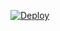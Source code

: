 [![Deploy](https://www.herokucdn.com/deploy/button.svg)](https://dashboard.heroku.com/new?template=https://github.comkristy-offl/Mirror-Magneto/tree/main)
